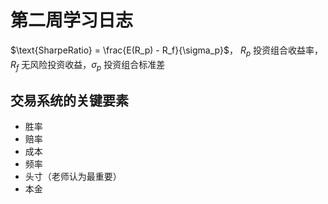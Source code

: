 # 第二周学习日志
$\text{SharpeRatio} = \frac{E(R_p) - R_f}{\sigma_p}$， $R_p$ 投资组合收益率，$R_f$ 无风险投资收益，$\sigma_p$ 投资组合标准差
## 交易系统的关键要素
- 胜率
- 赔率
- 成本
- 频率
- 头寸（老师认为最重要）
- 本金